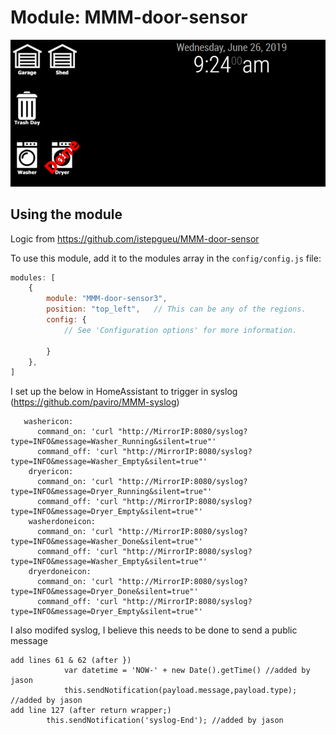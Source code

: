 # Module: MMM-door-sensor

![](https://github.com/jasondreher/MMM-door-sensor3/blob/master/Screenshot%20from%202019-06-26%2009-24-01.png)

## Using the module

Logic from https://github.com/istepgueu/MMM-door-sensor

To use this module, add it to the modules array in the `config/config.js` file:
````javascript
modules: [
	{
		module: "MMM-door-sensor3",
		position: "top_left",	// This can be any of the regions.
		config: {
			// See 'Configuration options' for more information.
			
		}
	},
]
````



I set up the below in HomeAssistant to trigger in syslog (https://github.com/paviro/MMM-syslog)
````
   washericon:
      command_on: 'curl "http://MirrorIP:8080/syslog?type=INFO&message=Washer_Running&silent=true"'
      command_off: 'curl "http://MirrorIP:8080/syslog?type=INFO&message=Washer_Empty&silent=true"'      
    dryericon:
      command_on: 'curl "http://MirrorIP:8080/syslog?type=INFO&message=Dryer_Running&silent=true"'
      command_off: 'curl "http://MirrorIP:8080/syslog?type=INFO&message=Dryer_Empty&silent=true"'       
    washerdoneicon:
      command_on: 'curl "http://MirrorIP:8080/syslog?type=INFO&message=Washer_Done&silent=true"'
      command_off: 'curl "http://MirrorIP:8080/syslog?type=INFO&message=Washer_Empty&silent=true"'      
    dryerdoneicon:
      command_on: 'curl "http://MirrorIP:8080/syslog?type=INFO&message=Dryer_Done&silent=true"'
      command_off: 'curl "http://MirrorIP:8080/syslog?type=INFO&message=Dryer_Empty&silent=true"'
````

I also modifed syslog, I believe this needs to be done to send a public message
````
add lines 61 & 62 (after })
			var datetime = 'NOW-' + new Date().getTime() //added by jason
			this.sendNotification(payload.message,payload.type); //added by jason
add line 127 (after return wrapper;)
		this.sendNotification('syslog-End'); //added by jason
````
